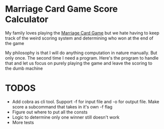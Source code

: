 # Marriage Card Game Score Calculator
My family loves playing the [Marriage Card Game](https://en.wikipedia.org/wiki/Marriage_(card_game)) but we hate having to keep track of the weird scoring system and determining who won at the end of the game

My philosophy is that I will do anything computation in nature manually. But only once. The second time I need a program. Here's the program to handle that and let us focus on purely playing the game and leave the scoring to the dumb machine


# TODOS
- Add cobra as cli tool. Support -f for input file and -o for output file. Make score a subcommand that takes in it's own -f flag
- Figure out where to put all the consts
- Logic to determine only one winner still doesn't work
- More tests
